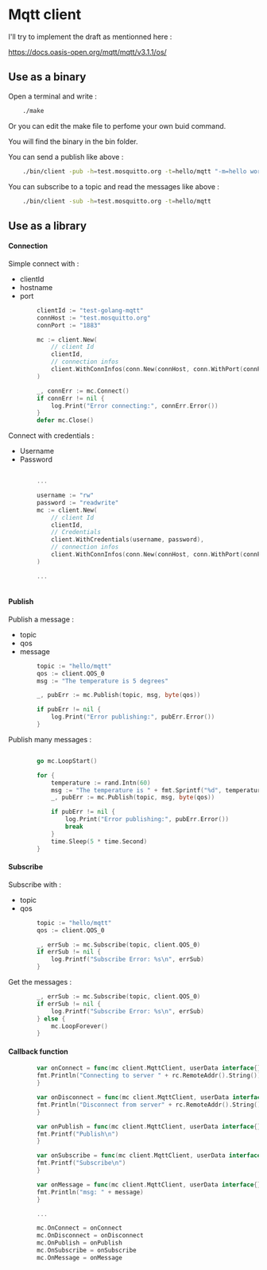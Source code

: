 # Mqtt client
I'll try to implement the draft as mentionned here :

https://docs.oasis-open.org/mqtt/mqtt/v3.1.1/os/


## Use as a binary

Open a terminal and write :
```bash
    ./make
```

Or you can edit the make file to perfome your own buid command.

You will find the binary in the bin folder.

You can send a publish like above :
```bash
    ./bin/client -pub -h=test.mosquitto.org -t=hello/mqtt "-m=hello world"
```

You can subscribe to a topic and read the messages like above :
```bash
    ./bin/client -sub -h=test.mosquitto.org -t=hello/mqtt
```

## Use as a library

#### Connection

Simple connect with :
- clientId
- hostname
- port

```go
        clientId := "test-golang-mqtt"
        connHost := "test.mosquitto.org"
        connPort := "1883"

        mc := client.New(
            // client Id
            clientId,
            // connection infos
            client.WithConnInfos(conn.New(connHost, conn.WithPort(connPort))),
        )

        _, connErr := mc.Connect()
        if connErr != nil {
            log.Print("Error connecting:", connErr.Error())
        }
        defer mc.Close()
```

Connect with credentials :
- Username
- Password

```go

        ...

        username := "rw"
        password := "readwrite"
        mc := client.New(
            // client Id
            clientId,
            // Credentials
            client.WithCredentials(username, password),
            // connection infos
            client.WithConnInfos(conn.New(connHost, conn.WithPort(connPort))),
        )

        ...
	
```

#### Publish

Publish a message :
- topic
- qos
- message

```go
        topic := "hello/mqtt"
        qos := client.QOS_0
        msg := "The temperature is 5 degrees"

        _, pubErr := mc.Publish(topic, msg, byte(qos))

        if pubErr != nil {
            log.Print("Error publishing:", pubErr.Error())
        }
```

Publish many messages :

```go

        go mc.LoopStart()

        for {
            temperature := rand.Intn(60)
            msg := "The temperature is " + fmt.Sprintf("%d", temperature)
            _, pubErr := mc.Publish(topic, msg, byte(qos))

            if pubErr != nil {
                log.Print("Error publishing:", pubErr.Error())
                break
            }
            time.Sleep(5 * time.Second)
        }

```

#### Subscribe


Subscribe with :
- topic
- qos

```go
        topic := "hello/mqtt"
        qos := client.QOS_0

        _, errSub := mc.Subscribe(topic, client.QOS_0)
        if errSub != nil {
            log.Printf("Subscribe Error: %s\n", errSub)
        }
```

Get the messages :

```go
        _, errSub := mc.Subscribe(topic, client.QOS_0)
        if errSub != nil {
            log.Printf("Subscribe Error: %s\n", errSub)
        } else {
            mc.LoopForever()
        }
```

#### Callback function

```go
        var onConnect = func(mc client.MqttClient, userData interface{}, rc net.Conn) {
        fmt.Println("Connecting to server " + rc.RemoteAddr().String())
        }

        var onDisconnect = func(mc client.MqttClient, userData interface{}, rc net.Conn) {
        fmt.Println("Disconnect from server" + rc.RemoteAddr().String())
        }

        var onPublish = func(mc client.MqttClient, userData interface{}, mid int) {
        fmt.Printf("Publish\n")
        }

        var onSubscribe = func(mc client.MqttClient, userData interface{}, mid int) {
        fmt.Printf("Subscribe\n")
        }

        var onMessage = func(mc client.MqttClient, userData interface{}, message string) {
        fmt.Println("msg: " + message)
        }

        ...

        mc.OnConnect = onConnect
        mc.OnDisconnect = onDisconnect
        mc.OnPublish = onPublish
        mc.OnSubscribe = onSubscribe
        mc.OnMessage = onMessage
```


